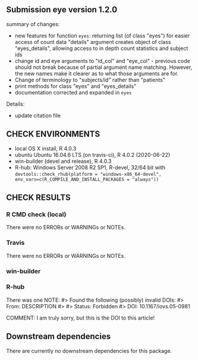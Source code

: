 ## Submission eye version 1.2.0 
summary of changes: 
- new features for function `eyes`:
returning list (of class "eyes") for easier access of count data
"details" argument creates object of class "eyes_details", allowing access to in depth count statistics and subject ids 
- change id and eye arguments to "id_col" and "eye_col" - previous code should
  not break because of partial argument name matching. However, the new names
  make it clearer as to what those arguments are for.
- Change of terminology to "subjects/id" rather than "patients" 
- print methods for class "eyes" and "eyes_details"
- documentation corrected and expanded in `eyes` 

Details: 
- update citation file

## CHECK ENVIRONMENTS
* local OS X install, R 4.0.3
* ubuntu Ubuntu 16.04.6 LTS (on travis-ci), R 4.0.2 (2020-06-22)
* win-builder (devel and release), R 4.0.3 
* R-hub: Windows Server 2008 R2 SP1, R-devel, 32/64 bit with
`devtools::check_rhub(platform = "windows-x86_64-devel", env_vars=c(R_COMPILE_AND_INSTALL_PACKAGES = "always"))`

## CHECK RESULTS
### R CMD check (local)
There were no ERRORs or WARNINGs or NOTEs. 
### Travis
There were no ERRORs or WARNINGs or NOTEs. 

### win-builder

### R-hub
There was one NOTE: 
#> Found the following (possibly) invalid DOIs: 
#> From: DESCRIPTION
#> 
#>     Status: Forbidden
#>   DOI: 10.1167/iovs.05-0981

COMMENT: I am truly sorry, but this is the DOI to this article! 

## Downstream dependencies
There are currently no downstream dependencies for this package.

